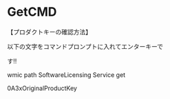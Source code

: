 # GetCMD

【プロダクトキーの確認方法】

以下の文字をコマンドプロンプトに入れてエンターキーで

す!!

wmic path SoftwareLicensing Service get

0A3xOriginalProductKey
